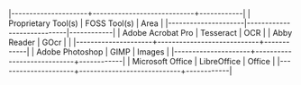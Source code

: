 |---------------------+----------------------------+------------|
| Proprietary Tool(s) | FOSS Tool(s)               | Area       |
|---------------------|----------------------------|------------|
| Adobe Acrobat Pro   | Tesseract                  | OCR        |
| Abby Reader         | GOcr                       |            |
|---------------------+----------------------------+------------|
| Adobe Photoshop     | GIMP                       | Images     |
|---------------------+----------------------------+------------|
| Microsoft Office    | LibreOffice                | Office     |
|---------------------+----------------------------+------------|
